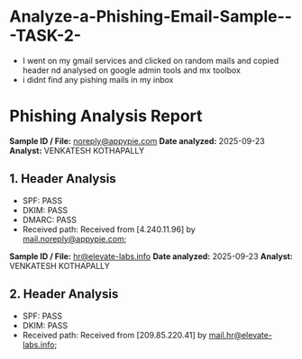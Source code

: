 # Analyze-a-Phishing-Email-Sample---TASK-2-
- I went on my gmail services and clicked on random mails and copied header nd analysed on google admin tools and mx toolbox 
- i didnt find any pishing mails in my inbox

# Phishing Analysis Report
**Sample ID / File:** noreply@appypie.com
**Date analyzed:** 2025-09-23
**Analyst:** VENKATESH KOTHAPALLY

## 1. Header Analysis
- SPF: PASS
- DKIM: PASS
- DMARC: PASS
- Received path: Received from [4.240.11.96] by mail.noreply@appypie.com; 


**Sample ID / File:** hr@elevate-labs.info
**Date analyzed:** 2025-09-23
**Analyst:** VENKATESH KOTHAPALLY      

## 2. Header Analysis
- SPF: PASS
- DKIM: PASS
- Received path: Received from [209.85.220.41] by mail.hr@elevate-labs.info;
